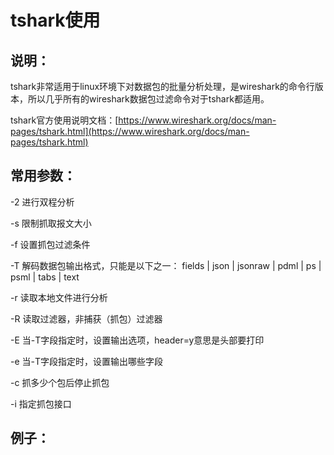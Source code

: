 # **tshark使用**

## 说明：

tshark非常适用于linux环境下对数据包的批量分析处理，是wireshark的命令行版本，所以几乎所有的wireshark数据包过滤命令对于tshark都适用。

tshark官方使用说明文档：[https://www.wireshark.org/docs/man-pages/tshark.html](https://www.wireshark.org/docs/man-pages/tshark.html)

## 常用参数：

-2  进行双程分析

-s  限制抓取报文大小

-f  设置抓包过滤条件

-T  解码数据包输出格式，只能是以下之一： fields \| json \| jsonraw \| pdml \| ps \| psml \| tabs \| text

-r  读取本地文件进行分析

-R  读取过滤器，非捕获（抓包）过滤器

-E  当-T字段指定时，设置输出选项，header=y意思是头部要打印

-e  当-T字段指定时，设置输出哪些字段

-c   抓多少个包后停止抓包

-i   指定抓包接口

## 例子：



